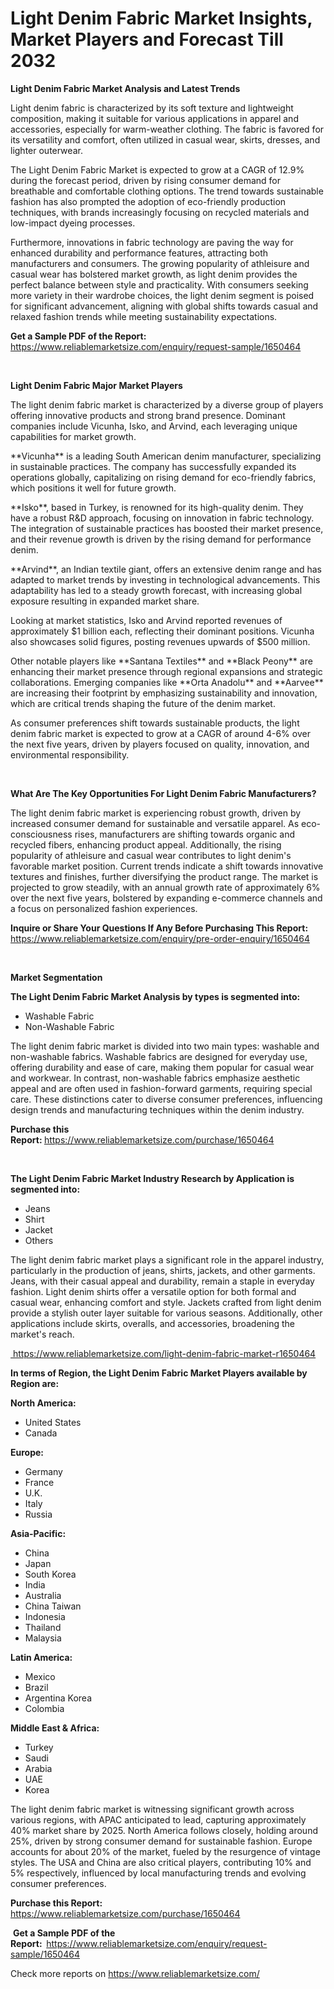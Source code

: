<p><h1>Light Denim Fabric Market Insights, Market Players and Forecast Till 2032</h1></p><p><strong>Light Denim Fabric Market Analysis and Latest Trends</strong></p>
<p><p>Light denim fabric is characterized by its soft texture and lightweight composition, making it suitable for various applications in apparel and accessories, especially for warm-weather clothing. The fabric is favored for its versatility and comfort, often utilized in casual wear, skirts, dresses, and lighter outerwear.</p><p>The Light Denim Fabric Market is expected to grow at a CAGR of 12.9% during the forecast period, driven by rising consumer demand for breathable and comfortable clothing options. The trend towards sustainable fashion has also prompted the adoption of eco-friendly production techniques, with brands increasingly focusing on recycled materials and low-impact dyeing processes. </p><p>Furthermore, innovations in fabric technology are paving the way for enhanced durability and performance features, attracting both manufacturers and consumers. The growing popularity of athleisure and casual wear has bolstered market growth, as light denim provides the perfect balance between style and practicality. With consumers seeking more variety in their wardrobe choices, the light denim segment is poised for significant advancement, aligning with global shifts towards casual and relaxed fashion trends while meeting sustainability expectations.</p></p>
<p><strong>Get a Sample PDF of the Report:&nbsp;</strong> <a href="https://www.reliablemarketsize.com/enquiry/request-sample/1650464?utm_campaign=2337&utm_medium=2&utm_source=Github&utm_content=ia&utm_term=31032025&utm_id=light-denim-fabric">https://www.reliablemarketsize.com/enquiry/request-sample/1650464</a></p>
<p>&nbsp;</p>
<p><strong>Light Denim Fabric Major Market Players</strong></p>
<p><p>The light denim fabric market is characterized by a diverse group of players offering innovative products and strong brand presence. Dominant companies include Vicunha, Isko, and Arvind, each leveraging unique capabilities for market growth. </p><p>**Vicunha** is a leading South American denim manufacturer, specializing in sustainable practices. The company has successfully expanded its operations globally, capitalizing on rising demand for eco-friendly fabrics, which positions it well for future growth. </p><p>**Isko**, based in Turkey, is renowned for its high-quality denim. They have a robust R&D approach, focusing on innovation in fabric technology. The integration of sustainable practices has boosted their market presence, and their revenue growth is driven by the rising demand for performance denim.</p><p>**Arvind**, an Indian textile giant, offers an extensive denim range and has adapted to market trends by investing in technological advancements. This adaptability has led to a steady growth forecast, with increasing global exposure resulting in expanded market share.</p><p>Looking at market statistics, Isko and Arvind reported revenues of approximately $1 billion each, reflecting their dominant positions. Vicunha also showcases solid figures, posting revenues upwards of $500 million. </p><p>Other notable players like **Santana Textiles** and **Black Peony** are enhancing their market presence through regional expansions and strategic collaborations. Emerging companies like **Orta Anadolu** and **Aarvee** are increasing their footprint by emphasizing sustainability and innovation, which are critical trends shaping the future of the denim market.</p><p>As consumer preferences shift towards sustainable products, the light denim fabric market is expected to grow at a CAGR of around 4-6% over the next five years, driven by players focused on quality, innovation, and environmental responsibility.</p></p>
<p>&nbsp;</p>
<p><strong>What Are The Key Opportunities For Light Denim Fabric Manufacturers?</strong></p>
<p><p>The light denim fabric market is experiencing robust growth, driven by increased consumer demand for sustainable and versatile apparel. As eco-consciousness rises, manufacturers are shifting towards organic and recycled fibers, enhancing product appeal. Additionally, the rising popularity of athleisure and casual wear contributes to light denim's favorable market position. Current trends indicate a shift towards innovative textures and finishes, further diversifying the product range. The market is projected to grow steadily, with an annual growth rate of approximately 6% over the next five years, bolstered by expanding e-commerce channels and a focus on personalized fashion experiences.</p></p>
<p><strong>Inquire or Share Your Questions If Any Before Purchasing This Report:</strong> <a href="https://www.reliablemarketsize.com/enquiry/pre-order-enquiry/1650464?utm_campaign=2337&utm_medium=2&utm_source=Github&utm_content=ia&utm_term=31032025&utm_id=light-denim-fabric">https://www.reliablemarketsize.com/enquiry/pre-order-enquiry/1650464</a></p>
<p>&nbsp;</p>
<p><strong>Market Segmentation</strong></p>
<p><strong>The Light Denim Fabric Market Analysis by types is segmented into:</strong></p>
<p><ul><li>Washable Fabric</li><li>Non-Washable Fabric</li></ul></p>
<p><p>The light denim fabric market is divided into two main types: washable and non-washable fabrics. Washable fabrics are designed for everyday use, offering durability and ease of care, making them popular for casual wear and workwear. In contrast, non-washable fabrics emphasize aesthetic appeal and are often used in fashion-forward garments, requiring special care. These distinctions cater to diverse consumer preferences, influencing design trends and manufacturing techniques within the denim industry.</p></p>
<p><strong>Purchase this Report:&nbsp;</strong><a href="https://www.reliablemarketsize.com/purchase/1650464?utm_campaign=2337&utm_medium=2&utm_source=Github&utm_content=ia&utm_term=31032025&utm_id=light-denim-fabric">https://www.reliablemarketsize.com/purchase/1650464</a></p>
<p>&nbsp;</p>
<p><strong>The Light Denim Fabric Market Industry Research by Application is segmented into:</strong></p>
<p><ul><li>Jeans</li><li>Shirt</li><li>Jacket</li><li>Others</li></ul></p>
<p><p>The light denim fabric market plays a significant role in the apparel industry, particularly in the production of jeans, shirts, jackets, and other garments. Jeans, with their casual appeal and durability, remain a staple in everyday fashion. Light denim shirts offer a versatile option for both formal and casual wear, enhancing comfort and style. Jackets crafted from light denim provide a stylish outer layer suitable for various seasons. Additionally, other applications include skirts, overalls, and accessories, broadening the market's reach.</p></p>
<p><a href="https://www.reliablemarketsize.com/light-denim-fabric-market-r1650464?utm_campaign=2337&utm_medium=2&utm_source=Github&utm_content=ia&utm_term=31032025&utm_id=light-denim-fabric">&nbsp;https://www.reliablemarketsize.com/light-denim-fabric-market-r1650464</a></p>
<p><strong>In terms of Region, the Light Denim Fabric Market Players available by Region are:</strong></p>
<p>
    <p> <strong> North America: </strong>
        <ul>
            <li>United States</li>
            <li>Canada</li>
        </ul>
        </p> 
    <p> <strong> Europe: </strong>
        <ul>
            <li>Germany</li>
            <li>France</li>
            <li>U.K.</li>
            <li>Italy</li>
            <li>Russia</li>
        </ul>
        </p> 
    <p> <strong> Asia-Pacific: </strong>
        <ul>
            <li>China</li>
            <li>Japan</li>
            <li>South Korea</li>
            <li>India</li>
            <li>Australia</li>
            <li>China Taiwan</li>
            <li>Indonesia</li>
            <li>Thailand</li>
            <li>Malaysia</li>
        </ul>
        </p> 
    <p> <strong> Latin America: </strong>
        <ul>
            <li>Mexico</li>
            <li>Brazil</li>
            <li>Argentina Korea</li>
            <li>Colombia</li>
        </ul>
        </p> 
    <p> <strong> Middle East & Africa: </strong>
        <ul>
            <li>Turkey</li>
            <li>Saudi</li>
            <li>Arabia</li>
            <li>UAE</li>
            <li>Korea</li>
        </ul>
    </p>
    </p>
<p><p>The light denim fabric market is witnessing significant growth across various regions, with APAC anticipated to lead, capturing approximately 40% market share by 2025. North America follows closely, holding around 25%, driven by strong consumer demand for sustainable fashion. Europe accounts for about 20% of the market, fueled by the resurgence of vintage styles. The USA and China are also critical players, contributing 10% and 5% respectively, influenced by local manufacturing trends and evolving consumer preferences.</p></p>
<p><strong>Purchase this Report: </strong><a href="https://www.reliablemarketsize.com/purchase/1650464?utm_campaign=2337&utm_medium=2&utm_source=Github&utm_content=ia&utm_term=31032025&utm_id=light-denim-fabric">https://www.reliablemarketsize.com/purchase/1650464</a></p>
<p>&nbsp;<strong>Get a Sample PDF of the Report:&nbsp;&nbsp;</strong><a href="https://www.reliablemarketsize.com/enquiry/request-sample/1650464?utm_campaign=2337&utm_medium=2&utm_source=Github&utm_content=ia&utm_term=31032025&utm_id=light-denim-fabric">https://www.reliablemarketsize.com/enquiry/request-sample/1650464</a></p>
<p><strong></strong></p>
<p>Check more reports on <a href="https://www.reliablemarketsize.com/?utm_campaign=2337&utm_medium=2&utm_source=Github&utm_content=ia&utm_term=31032025&utm_id=light-denim-fabric">https://www.reliablemarketsize.com/</a></p>